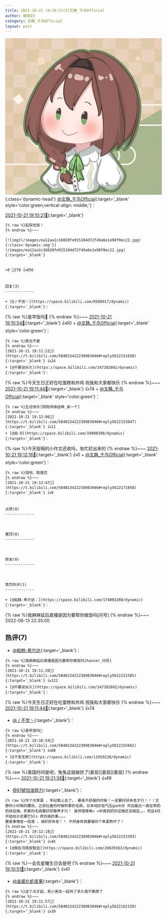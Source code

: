 ```yaml
---
title: 2021-10-21 19:10:21(3)文静_千鸟Official
author: 御坂IO
category: 文静_千鸟Official
layout: post
---
```


![img](/images/ac7482ed1b9a7f203dc68c0c4a77c488a27b108a.jpg){:class='dynamic-head'}
[@文静_千鸟Official](https://space.bilibili.com/667526012/dynamic){:target='_blank' style='color:green;vertical-align: middle;'}：

[2021-10-21 19:10:21🔗](https://t.bilibili.com/584013422238983046){:target='_blank'}

~~~
{% raw %}起床吃饭！
{% endraw %}~~~

[![img](/images/ea12aa1c16020fe915104d72f49a6e1e98f0ec22.jpg){:class='dynamic-img'}](/images/ea12aa1c16020fe915104d72f49a6e1e98f0ec22.jpg){:target='_blank'}


↪️0 💬278 👍856


回复(3)
-------------

+ [@丿不觉丶](https://space.bilibili.com/8508917/dynamic){:target='_blank'}：
~~~
{% raw %}是早饭吗🧐
{% endraw %}~~~
[2021-10-21 19:10:54🔗](https://t.bilibili.com/584013422238983046#reply5622155662){:target='_blank'} 👍60
    + [@文静_千鸟Official](https://space.bilibili.com/667526012/dynamic){:target='_blank' style='color:green'}：
~~~
{% raw %}是也不是
{% endraw %}~~~
[2021-10-21 19:11:22🔗](https://t.bilibili.com/584013422238983046#reply5622151658){:target='_blank'} 👍24
+ [@不要说长久](https://space.bilibili.com/247282692/dynamic){:target='_blank'}：
~~~
{% raw %}今天生日正好在吃蛋糕和炸鸡 祝我和大家都快乐
{% endraw %}~~~
[2021-10-21 19:11:44🔗](https://t.bilibili.com/584013422238983046#reply5622157311){:target='_blank'} 👍74
    + [@文静_千鸟Official](https://space.bilibili.com/667526012/dynamic){:target='_blank' style='color:green'}：
~~~
{% raw %}生日快乐[阴阳师缘结神_亲一个]
{% endraw %}~~~
[2021-10-21 19:12:06🔗](https://t.bilibili.com/584013422238983046#reply5622153047){:target='_blank'} 👍11
+ [@辰-D](https://space.bilibili.com/19908398/dynamic){:target='_blank'}：
~~~
{% raw %}今天投稿的小作文还收吗，匆忙赶出来的
{% endraw %}~~~
[2021-10-21 19:12:16🔗](https://t.bilibili.com/584013422238983046#reply5622162699){:target='_blank'} 👍0
    + [@文静_千鸟Official](https://space.bilibili.com/667526012/dynamic){:target='_blank' style='color:green'}：
~~~
{% raw %}投吧，刚理完
{% endraw %}~~~
[2021-10-21 19:13:47🔗](https://t.bilibili.com/584013422238983046#reply5622171058){:target='_blank'} 👍0


点赞(0)
-------------



置顶(0)
-------------



转发(0)
-------------



首页热评(1)
-------------

+ [@粘糕-希尔达：](https://space.bilibili.com/174003280/dynamic){:target='_blank'}：
~~~
{% raw %}我麻麻延后直播是因为要帮你做饭吗[问号]
{% endraw %}~~~
2022-06-13 22:35:00


热评(7)
-------------

+ [@粘糕-希尔达](https://space.bilibili.com/174003280/dynamic){:target='_blank'}：
~~~
{% raw %}我麻麻延后直播是因为要帮你做饭吗[hanser_问号]
{% endraw %}~~~
[2021-10-21 19:11:20🔗](https://t.bilibili.com/584013422238983046#reply5622151585){:target='_blank'} 👍122
+ [@不要说长久](https://space.bilibili.com/247282692/dynamic){:target='_blank'}：
~~~
{% raw %}今天生日正好在吃蛋糕和炸鸡 祝我和大家都快乐
{% endraw %}~~~
[2021-10-21 19:11:44🔗](https://t.bilibili.com/584013422238983046#reply5622157311){:target='_blank'} 👍74
+ [@丿不觉丶](https://space.bilibili.com/8508917/dynamic){:target='_blank'}：
~~~
{% raw %}是早饭吗🧐
{% endraw %}~~~
[2021-10-21 19:10:54🔗](https://t.bilibili.com/584013422238983046#reply5622155662){:target='_blank'} 👍60
+ [@下官无邪](https://space.bilibili.com/11959228/dynamic){:target='_blank'}：
~~~
{% raw %}美国时间是吧，兔兔这就破防了[委屈][委屈][委屈]
{% endraw %}~~~
[2021-10-21 19:21:38🔗](https://t.bilibili.com/584013422238983046#reply5622211651){:target='_blank'} 👍49
+ [@61號加油努力](https://space.bilibili.com/1751396/dynamic){:target='_blank'}：
~~~
{% raw %}你个大笨蛋 ，年纪都上去了， 要是不舒服的时候！一定要好好休息才行！！！文静你小时候的腰伤，之前社畜的时候积累的毛病，日本地区低气压gank你 外加最近一直在帮奶奶找设施。积累的毛病要好好静养才行！ 虽然很难唉= =毕竟奶奶的设施还没搞定。。。而且4月开始估计还要忙bls 原创曲的事。。。。
要是事情告一段落 ，请好好休息！！ 不然身体真要被你个笨蛋熬坏了！
{% endraw %}~~~
[2021-10-21 19:12:18🔗](https://t.bilibili.com/584013422238983046#reply5622153393){:target='_blank'} 👍45
+ [@我在河南拔智齿](https://space.bilibili.com/26029363/dynamic){:target='_blank'}：
~~~
{% raw %}一会去星曈生日会是吧
{% endraw %}~~~
[2021-10-21 19:10:51🔗](https://t.bilibili.com/584013422238983046#reply5622155527){:target='_blank'} 👍41
+ [@金属化蛇皮果](https://space.bilibili.com/34500666/dynamic){:target='_blank'}：
~~~
{% raw %}这个点才起，和小男友一起待了多久我不敢想了
{% endraw %}~~~
[2021-10-21 19:11:57🔗](https://t.bilibili.com/584013422238983046#reply5622162159){:target='_blank'} 👍39


